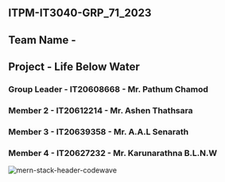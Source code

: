 ## ITPM-IT3040-GRP_71_2023
## Team Name - 
## Project - Life Below Water
### Group Leader - IT20608668 - Mr. Pathum Chamod
### Member 2     - IT20612214 - Mr. Ashen Thathsara
### Member 3     - IT20639358 - Mr. A.A.L Senarath
### Member 4     - IT20627232 - Mr. Karunarathna B.L.N.W
![mern-stack-header-codewave](https://user-images.githubusercontent.com/73941690/230639942-10347b23-4c0b-4de2-8d01-d770691a8d67.jpg)

